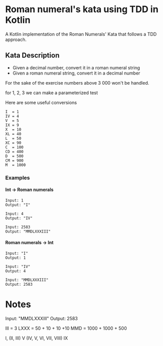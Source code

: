 # Roman numeral's kata using TDD in Kotlin

A Kotlin implementation of the Roman Numerals' Kata that follows a TDD approach. 

## Kata Description

 - Given a decimal number, convert it in a roman numeral string
 - Given a roman numeral string, convert it in a decimal number

For the sake of the exercise numbers above 3 000 won't be handled.

for 1, 2, 3 we can make a parameterized test

Here are some useful conversions
```
I  = 1
IV = 4
V  = 5
IX = 9
X  = 10
XL = 40
L  = 50
XC = 90
C  = 100
CD = 400
D  = 500
CM = 900
M  = 1000
```

### Examples
#### Int → Roman numerals
```
Input: 1
Output: "I"

Input: 4
Output: "IV"

Input: 2583
Output: "MMDLXXXIII"
```

#### Roman numerals → Int

```
Input: "I"
Output: 1

Input: "IV"
Output: 4

Input: "MMDLXXXIII"
Output: 2583
```

# Notes
Input: "MMDLXXXIII"
Output: 2583

III = 3
LXXX = 50 + 10 + 10 +10
MMD = 1000 + 1000 + 500


I, (II, III)
V (IV, V, VI, VII, VIII)
IX